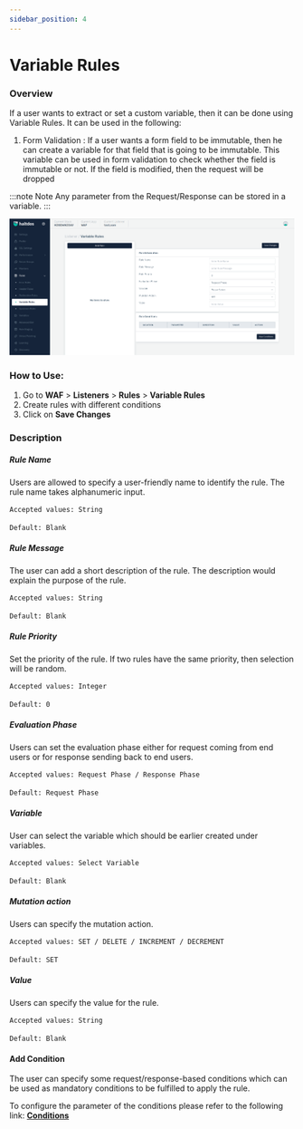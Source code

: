 ```yaml
---
sidebar_position: 4
---
```


# Variable Rules

### Overview
If a user wants to extract or set a custom variable, then it can be done using Variable Rules. It can be used in the following:

1. Form Validation : If a user wants a form field to be immutable, then he can create a variable for that field that is going to be immutable. This variable can be used in form validation to check whether the field is immutable or not. If the field is modified, then the request will be dropped

:::note Note
Any parameter from the Request/Response can be stored in a variable.
:::

![variable rule](/img/waf/v7/docs/variablerule.png)

### How to Use:
1. Go to **WAF** > **Listeners** > **Rules** > **Variable Rules**
2. Create rules with different conditions
3. Click on **Save Changes**

### Description
##### **Rule Name** 

Users are allowed to specify a user-friendly name to identify the rule. The rule name takes alphanumeric input.

    Accepted values: String

    Default: Blank  

##### **Rule Message** 

The user can add a short description of the rule. The description would explain the purpose of the rule.

    Accepted values: String

    Default: Blank  

##### **Rule Priority**

Set the priority of the rule. If two rules have the same priority, then selection will be random.

    Accepted values: Integer

    Default: 0  

##### **Evaluation Phase**

Users can set the evaluation phase either for request coming from end users or for response sending back to end users.

    Accepted values: Request Phase / Response Phase

    Default: Request Phase  

##### **Variable**

User can select the variable which should be earlier created under variables.

    Accepted values: Select Variable

    Default: Blank

##### **Mutation action**

Users can specify the mutation action.

    Accepted values: SET / DELETE / INCREMENT / DECREMENT

    Default: SET

##### **Value**

Users can specify the value for the rule.

    Accepted values: String

    Default: Blank  


#### **Add Condition**

The user can specify some request/response-based conditions which can be used as mandatory conditions to be fulfilled to apply the rule.

To configure the parameter of the conditions please refer to the following link: [**Conditions**](/v8/enterprise/waf/listener/rules/ruleCond)
